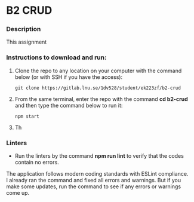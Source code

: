 # B2 CRUD

### Description
This assignment

### Instructions to download and run:
1. Clone the repo to any location on your computer with the command below (or with SSH if you have the access):  
    ```
    git clone https://gitlab.lnu.se/1dv528/student/ek223zf/b2-crud
    ```    

2. From the same terminal, enter the repo with the command **cd b2-crud** and then type the command below to run it:  
    ```
    npm start
    ```
3. Th

### Linters
* Run the linters by the command **npm run lint** to verify that the codes contain no errors.  

The application follows modern coding standards with ESLint compliance.  
I already ran the command and fixed all errors and warnings. But if you make some updates, run the command to see if any errors or warnings come up.
